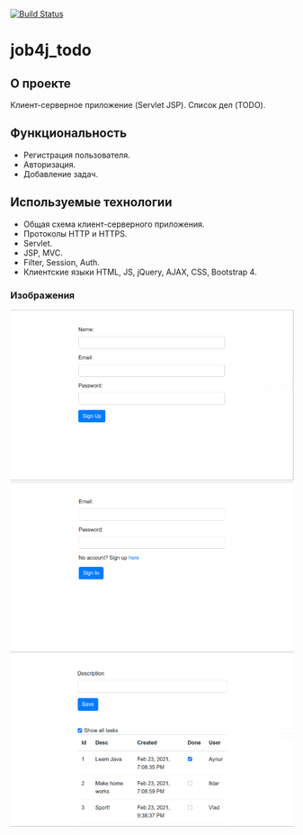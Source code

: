 [![Build Status](https://travis-ci.org/anrgl/job4j_todo.svg?branch=main)](https://travis-ci.org/anrgl/job4j_todo)
# job4j_todo
## О проекте
Клиент-серверное приложение (Servlet JSP). Список дел (TODO).

## Функциональность
- Регистрация пользователя.
- Авторизация.
- Добавление задач.

## Используемые технологии
 - Общая схема клиент-серверного приложения.
 - Протоколы HTTP и HTTPS.
 - Servlet.
 - JSP, MVC.
 - Filter, Session, Auth.
 - Клиентские языки HTML, JS, jQuery, AJAX, CSS, Bootstrap 4.
 
### Изображения
![Registration page](images/todo_reg_page.png "Registration Page")
![Login page](images/todo_login_page.png "Registration Page")
![Add new item page](images/todo_add_item_page.png "Registration Page")